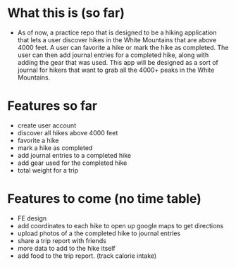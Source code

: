 # What this is (so far)

- As of now, a practice repo that is designed to be a hiking application that lets a user discover hikes in the White Mountains that are above 4000 feet. A user can favorite a hike or mark the hike as completed. The user can then add journal entries for a completed hike, along with adding the gear that was used. This app will be designed as a sort of journal for hikers that want to grab all the 4000+ peaks in the White Mountains.


# Features so far

- create user account
- discover all hikes above 4000 feet
- favorite a hike
- mark a hike as completed
- add journal entries to a completed hike
- add gear used for the completed hike
- total weight for a trip


# Features to come (no time table)

- FE design
- add coordinates to each hike to open up google maps to get directions
- upload photos of a the completed hike to journal entries
- share a trip report with friends
- more data to add to the hike itself
- add food to the trip report. (track calorie intake)
